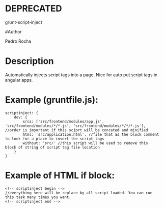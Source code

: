 # DEPRECATED
grunt-script-inject

#Author

Pedro Rocha

# Description

Automatically injects script tags into a page. Nice for auto put script tags in angular apps.

#   Example (gruntfile.js):

    scriptinject: {
        dev: {
            srcs: ['src/frontend/modules/app.js', 'src/frontend/modules/*/*.js', 'src/frontend/modules/*/*/*.js'], //order is important if this sciprt will be concated and minified
            html: 'src/application.html', //file that as the block comment to look for a place to insert the script tags
            without: 'src/' //this script will be used to remove this block of string of script tag file location
        }
    }


# Example of HTML if block:

    <!-- scriptinject begin -->
    //everything here will be replace by all script loaded. You can run this task many times you want.
    <!-- scriptinject end -->

